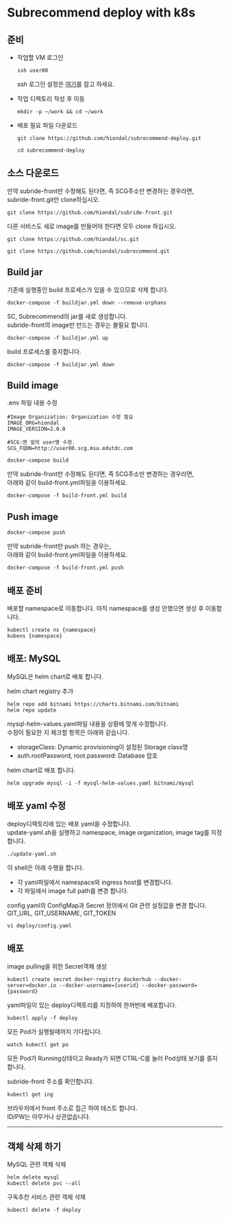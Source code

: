 # Subrecommend deploy with k8s

## 준비
- 작업할 VM 로그인
  ```
  ssh user00
  ```
  ssh 로그인 설정은 [여기](https://github.com/cna-bootcamp/cna-handson/blob/main/prepare/%EB%A1%9C%EC%BB%AC%EA%B0%9C%EB%B0%9C%ED%99%98%EA%B2%BD%EA%B5%AC%EC%84%B1.md#ssh-login-%EC%84%A4%EC%A0%95)를 참고 하세요. 


- 작업 디렉토리 작성 후 이동
  ```
  mkdir -p ~/work && cd ~/work
  ```
- 배포 필요 파일 다운로드
  ```
  git clone https://github.com/hiondal/subrecommend-deploy.git
  ```
  ```
  cd subrecommend-deploy
  ```

## 소스 다운로드 
만약 subride-front만 수정해도 된다면, 즉 SCG주소만 변경하는 경우라면,  
subride-front.git만 clone하십시오.   
```
git clone https://github.com/hiondal/subride-front.git
```

다른 서비스도 새로 image를 만들어야 한다면 모두 clone 하십시오.  
```
git clone https://github.com/hiondal/sc.git
```
```
git clone https://github.com/hiondal/subrecommend.git
```


## Build jar
기존에 실행중인 build 프로세스가 있을 수 있으므로 삭제 합니다.  
```
docker-compose -f buildjar.yml down --remove-orphans
```


SC, Subrecommend의 jar를 새로 생성합니다.  
subride-front의 image만 만드는 경우는 불필요 합니다.  
```
docker-compose -f buildjar.yml up
```

build 프로세스를 중지합니다.  
```
docker-compose -f buildjar.yml down 
```

## Build image
.env 파일 내용 수정  
```
#Image Organization: Organization 수정 필요 
IMAGE_ORG=hiondal
IMAGE_VERSION=2.0.0

#SCG:맨 앞의 user명 수정. 
SCG_FQDN=http://user00.scg.msa.edutdc.com
```

```
docker-compose build
```

만약 subride-front만 수정해도 된다면, 즉 SCG주소만 변경하는 경우라면,  
아래와 같이 build-front.yml파일을 이용하세요.  
```
docker-compose -f build-front.yml build
```

## Push image
```
docker-compose push
```

만약 subride-front만 push 하는 경우는,  
아래와 같이 build-front.yml파일을 이용하세요.  
```
docker-compose -f build-front.yml push
```

## 배포 준비  
배포할 namespace로 이동합니다. 아직 namespace를 생성 안했으면 생성 후 이동합니다.  
```
kubectl create ns {namespace}
kubens {namespace}
```

## 배포: MySQL
MySQL은 helm chart로 배포 합니다.  

helm chart registry 추가  
```
helm repo add bitnami https://charts.bitnami.com/bitnami
helm repo update
```

mysql-helm-values.yaml파일 내용을 상황에 맞게 수정합니다.  
수정이 필요한 지 체크할 항목은 아래와 같습니다. 
- storageClass: Dynamic provisioning이 설정된 Storage class명
- auth.rootPassword, root.password: Database 암호

helm chart로 배포 합니다.  
```
helm upgrade mysql -i -f mysql-helm-values.yaml bitnami/mysql
```

## 배포 yaml 수정 

deploy디렉토리에 있는 배포 yaml을 수정합니다.   
update-yaml.sh을 실행하고 namespace, image organization, image tag를 지정합니다.  
```
./update-yaml.sh
```
이 shell은 아래 수행을 합니다. 
- 각 yaml파일에서 namespace와 ingress host를 변경합니다. 
- 각 파일에서 image full path를 변경 합니다.  

config.yaml의 ConfigMap과 Secret 정의에서 Git 관련 설정값을 변경 합니다.  
GIT_URL, GIT_USERNAME, GIT_TOKEN
```
vi deploy/config.yaml
```

## 배포 
image pulling을 위한 Secret객체 생성  
```
kubectl create secret docker-registry dockerhub --docker-server=docker.io --docker-username={userid} --docker-password={password}
```

yaml파일이 있는 deploy디렉토리를 지정하여 한꺼번에 배포합니다.  
```
kubectl apply -f deploy
```

모든 Pod가 실행될때까지 기다립니다.  
```
watch kubectl get po
```
모든 Pod가 Running상태이고 Ready가 되면 CTRL-C를 눌러 Pod상태 보기를 중지합니다.  

subride-front 주소를 확인합니다.  
```
kubectl get ing
```

브라우저에서 front 주소로 접근 하여 테스트 합니다.  
ID/PW는 아무거나 상관없습니다.  


---

## 객체 삭제 하기 
MySQL 관련 객체 삭제  
```
helm delete mysql
kubectl delete pvc --all
```

구독추천 서비스 관련 객체 삭제  
```
kubectl delete -f deploy 
```


